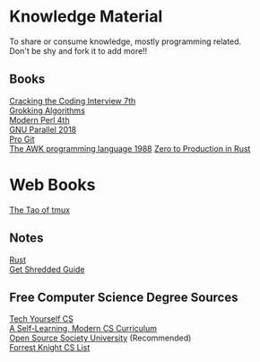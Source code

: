 # Knowledge Material

To share or consume knowledge, mostly programming related.  
Don't be shy and fork it to add more!!

## Books

[Cracking the Coding Interview 7th](./books/cracking-the-coding-interview-6th-edition.pdf)  
[Grokking Algorithms](./books/grokking-algorithms.pdf)  
[Modern Perl 4th](./books/modern-perl-fourth-edition_p1_0.pdf)  
[GNU Parallel 2018](./books/gnu-parallel-2018.pdf)  
[Pro Git](./books/pro-git.pdf)  
[The AWK programming language 1988](<./books/the-awk-programming-language(1988).pdf>)
[Zero to Production in Rust](./books/zero-to-production-in-rust.pdf)

# Web Books

[The Tao of tmux](https://leanpub.com/the-tao-of-tmux/read)

## Notes

[Rust](./rust/notes.md)  
[Get Shredded Guide](./fitness/get-shredded-guide.md)

## Free Computer Science Degree Sources

[Tech Yourself CS](https://teachyourselfcs.com/)  
[A Self-Learning, Modern CS Curriculum](https://functionalcs.github.io/curriculum/)  
[Open Source Society University](https://github.com/ossu/computer-science) (Recommended)  
[Forrest Knight CS List](https://github.com/ForrestKnight/open-source-cs)
